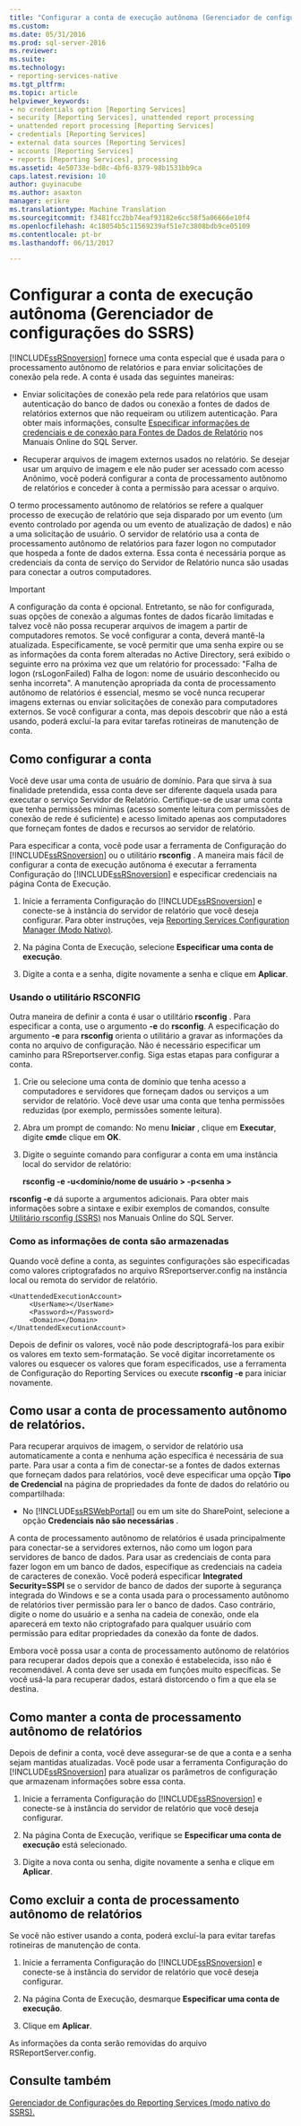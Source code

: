 ```yaml
---
title: "Configurar a conta de execução autônoma (Gerenciador de configuração do SSRS) | Microsoft Docs"
ms.custom: 
ms.date: 05/31/2016
ms.prod: sql-server-2016
ms.reviewer: 
ms.suite: 
ms.technology:
- reporting-services-native
ms.tgt_pltfrm: 
ms.topic: article
helpviewer_keywords:
- no credentials option [Reporting Services]
- security [Reporting Services], unattended report processing
- unattended report processing [Reporting Services]
- credentials [Reporting Services]
- external data sources [Reporting Services]
- accounts [Reporting Services]
- reports [Reporting Services], processing
ms.assetid: 4e50733e-bd8c-4bf6-8379-98b1531bb9ca
caps.latest.revision: 10
author: guyinacube
ms.author: asaxton
manager: erikre
ms.translationtype: Machine Translation
ms.sourcegitcommit: f3481fcc2bb74eaf93182e6cc58f5a06666e10f4
ms.openlocfilehash: 4c18054b5c11569239af51e7c3808bdb9ce05109
ms.contentlocale: pt-br
ms.lasthandoff: 06/13/2017

---
```

# <a name="configure-the-unattended-execution-account-ssrs-configuration-manager"></a>Configurar a conta de execução autônoma (Gerenciador de configurações do SSRS)
  [!INCLUDE[ssRSnoversion](../../includes/ssrsnoversion-md.md)] fornece uma conta especial que é usada para o processamento autônomo de relatórios e para enviar solicitações de conexão pela rede. A conta é usada das seguintes maneiras:  
  
-   Enviar solicitações de conexão pela rede para relatórios que usam autenticação do banco de dados ou conexão a fontes de dados de relatórios externos que não requeiram ou utilizem autenticação. Para obter mais informações, consulte [Especificar informações de credenciais e de conexão para Fontes de Dados de Relatório](../../reporting-services/report-data/specify-credential-and-connection-information-for-report-data-sources.md) nos Manuais Online do SQL Server.  
  
-   Recuperar arquivos de imagem externos usados no relatório. Se desejar usar um arquivo de imagem e ele não puder ser acessado com acesso Anônimo, você poderá configurar a conta de processamento autônomo de relatórios e conceder à conta a permissão para acessar o arquivo.  
  
 O termo processamento autônomo de relatórios se refere a qualquer processo de execução de relatório que seja disparado por um evento (um evento controlado por agenda ou um evento de atualização de dados) e não a uma solicitação de usuário. O servidor de relatório usa a conta de processamento autônomo de relatórios para fazer logon no computador que hospeda a fonte de dados externa. Essa conta é necessária porque as credenciais da conta de serviço do Servidor de Relatório nunca são usadas para conectar a outros computadores.  
  
> [!IMPORTANT]  
>  A configuração da conta é opcional. Entretanto, se não for configurada, suas opções de conexão a algumas fontes de dados ficarão limitadas e talvez você não possa recuperar arquivos de imagem a partir de computadores remotos. Se você configurar a conta, deverá mantê-la atualizada. Especificamente, se você permitir que uma senha expire ou se as informações da conta forem alteradas no Active Directory, será exibido o seguinte erro na próxima vez que um relatório for processado: "Falha de logon (rsLogonFailed) Falha de logon: nome de usuário desconhecido ou senha incorreta". A manutenção apropriada da conta de processamento autônomo de relatórios é essencial, mesmo se você nunca recuperar imagens externas ou enviar solicitações de conexão para computadores externos. Se você configurar a conta, mas depois descobrir que não a está usando, poderá excluí-la para evitar tarefas rotineiras de manutenção de conta.  
  
## <a name="how-to-configure-the-account"></a>Como configurar a conta  
 Você deve usar uma conta de usuário de domínio. Para que sirva à sua finalidade pretendida, essa conta deve ser diferente daquela usada para executar o serviço Servidor de Relatório. Certifique-se de usar uma conta que tenha permissões mínimas (acesso somente leitura com permissões de conexão de rede é suficiente) e acesso limitado apenas aos computadores que forneçam fontes de dados e recursos ao servidor de relatório.  
  
 Para especificar a conta, você pode usar a ferramenta de Configuração do [!INCLUDE[ssRSnoversion](../../includes/ssrsnoversion-md.md)] ou o utilitário **rsconfig** . A maneira mais fácil de configurar a conta de execução autônoma é executar a ferramenta Configuração do [!INCLUDE[ssRSnoversion](../../includes/ssrsnoversion-md.md)] e especificar credenciais na página Conta de Execução.  
  
1.  Inicie a ferramenta Configuração do [!INCLUDE[ssRSnoversion](../../includes/ssrsnoversion-md.md)] e conecte-se à instância do servidor de relatório que você deseja configurar. Para obter instruções, veja [Reporting Services Configuration Manager &#40;Modo Nativo&#41;](../../reporting-services/install-windows/reporting-services-configuration-manager-native-mode.md).  
  
2.  Na página Conta de Execução, selecione **Especificar uma conta de execução**.  
  
3.  Digite a conta e a senha, digite novamente a senha e clique em **Aplicar**.  
  
### <a name="using-rsconfig-utility"></a>Usando o utilitário RSCONFIG  
 Outra maneira de definir a conta é usar o utilitário **rsconfig** . Para especificar a conta, use o argumento **-e** do **rsconfig**. A especificação do argumento **-e** para **rsconfig** orienta o utilitário a gravar as informações da conta no arquivo de configuração. Não é necessário especificar um caminho para RSreportserver.config. Siga estas etapas para configurar a conta.  
  
1.  Crie ou selecione uma conta de domínio que tenha acesso a computadores e servidores que forneçam dados ou serviços a um servidor de relatório. Você deve usar uma conta que tenha permissões reduzidas (por exemplo, permissões somente leitura).  
  
2.  Abra um prompt de comando: No menu **Iniciar** , clique em **Executar**, digite **cmd**e clique em **OK**.  
  
3.  Digite o seguinte comando para configurar a conta em uma instância local do servidor de relatório:  
  
     **rsconfig -e -u\<domínio/nome de usuário > -p\<senha >**  
  
 **rsconfig -e** dá suporte a argumentos adicionais. Para obter mais informações sobre a sintaxe e exibir exemplos de comandos, consulte [Utilitário rsconfig &#40;SSRS&#41;](../../reporting-services/tools/rsconfig-utility-ssrs.md) nos Manuais Online do SQL Server.  
  
### <a name="how-account-information-is-stored"></a>Como as informações de conta são armazenadas  
 Quando você define a conta, as seguintes configurações são especificadas como valores criptografados no arquivo RSreportserver.config na instância local ou remota do servidor de relatório.  
  
```  
<UnattendedExecutionAccount>  
     <UserName></UserName>  
     <Password></Password>  
     <Domain></Domain>  
</UnattendedExecutionAccount>  
```  
  
 Depois de definir os valores, você não pode descriptografá-los para exibir os valores em texto sem-formatação. Se você digitar incorretamente os valores ou esquecer os valores que foram especificados, use a ferramenta de Configuração do Reporting Services ou execute **rsconfig -e** para iniciar novamente.  
  
## <a name="how-to-use-the-unattended-report-processing-account"></a>Como usar a conta de processamento autônomo de relatórios.  
 Para recuperar arquivos de imagem, o servidor de relatório usa automaticamente a conta e nenhuma ação específica é necessária de sua parte. Para usar a conta a fim de conectar-se a fontes de dados externas que forneçam dados para relatórios, você deve especificar uma opção **Tipo de Credencial** na página de propriedades da fonte de dados do relatório ou compartilhada:  
  
-   No [!INCLUDE[ssRSWebPortal](../../includes/ssrswebportal.md)] ou em um site do SharePoint, selecione a opção **Credenciais não são necessárias** .  
  
 A conta de processamento autônomo de relatórios é usada principalmente para conectar-se a servidores externos, não como um logon para servidores de banco de dados. Para usar as credenciais de conta para fazer logon em um banco de dados, especifique as credenciais na cadeia de caracteres de conexão. Você poderá especificar **Integrated Security=SSPI** se o servidor de banco de dados der suporte à segurança integrada do Windows e se a conta usada para o processamento autônomo de relatórios tiver permissão para ler o banco de dados. Caso contrário, digite o nome do usuário e a senha na cadeia de conexão, onde ela aparecerá em texto não criptografado para qualquer usuário com permissão para editar propriedades da conexão da fonte de dados.  
  
 Embora você possa usar a conta de processamento autônomo de relatórios para recuperar dados depois que a conexão é estabelecida, isso não é recomendável. A conta deve ser usada em funções muito específicas. Se você usá-la para recuperar dados, estará distorcendo o fim a que ela se destina.  
  
## <a name="how-to-maintain-the-unattended-report-processing-account"></a>Como manter a conta de processamento autônomo de relatórios  
 Depois de definir a conta, você deve assegurar-se de que a conta e a senha sejam mantidas atualizadas. Você pode usar a ferramenta Configuração do [!INCLUDE[ssRSnoversion](../../includes/ssrsnoversion-md.md)] para atualizar os parâmetros de configuração que armazenam informações sobre essa conta.  
  
1.  Inicie a ferramenta Configuração do [!INCLUDE[ssRSnoversion](../../includes/ssrsnoversion-md.md)] e conecte-se à instância do servidor de relatório que você deseja configurar.  
  
2.  Na página Conta de Execução, verifique se **Especificar uma conta de execução** está selecionado.  
  
3.  Digite a nova conta ou senha, digite novamente a senha e clique em **Aplicar**.  
  
## <a name="how-to-delete-the-unattended-report-processing-account"></a>Como excluir a conta de processamento autônomo de relatórios  
 Se você não estiver usando a conta, poderá excluí-la para evitar tarefas rotineiras de manutenção de conta.  
  
1.  Inicie a ferramenta Configuração do [!INCLUDE[ssRSnoversion](../../includes/ssrsnoversion-md.md)] e conecte-se à instância do servidor de relatório que você deseja configurar.  
  
2.  Na página Conta de Execução, desmarque **Especificar uma conta de execução**.  
  
3.  Clique em **Aplicar**.  
  
 As informações da conta serão removidas do arquivo RSReportServer.config.  
  
## <a name="see-also"></a>Consulte também  
 [Gerenciador de Configurações do Reporting Services (modo nativo do SSRS).](http://msdn.microsoft.com/en-us/379eab68-7f13-4997-8d64-38810240756e)  
  
  

